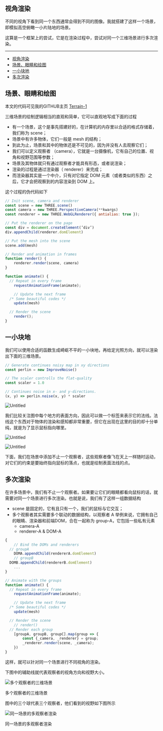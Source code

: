 ## 视角渲染

不同的视角下看到同一个东西通常会得到不同的图像。我就搭建了这样一个场景，即模拟高空俯瞰一小片陆地的场景。

这算是一个框架上的尝试，它是在渲染过程中，尝试对同一个三维场景进行多次渲染。

---
- [视角渲染](#视角渲染)
- [场景、眼睛和绘图](#场景眼睛和绘图)
- [一小块地](#一小块地)
- [多次渲染](#多次渲染)

## 场景、眼睛和绘图

本文的代码可见我的GITHUB主页
[Terrain-1](https://listenzcc.github.io/home-page-2/terrain-1/ "Terrain-1")

三维场景的绘制逻辑相当的直观和简单，它可以直观地写成下面的过程

- 有一个场景，这个是事先搭建好的，在计算机的内存里以合适的格式存储着，我们称为 scene；
- 场景中有许多物体，它们一般是 mesh 的结构；
- 到此为止，场景和其中的物体还是不可见的，因为并没有人去观察它们；
- 我们可以定义观察者 （camera），它就是一台摄像机，它有自己的位置、视角和视野范围等参数；
- 场景及其物体就只有通过观察者才能具有形态，或者说渲染；
- 渲染的过程是通过渲染器（ renderer）来完成；
- 而渲染器其实是一个中介，只有对它指定 DOM 元素（或者类似的东西）之后，它才会把观察到的内容渲染到 DOM 上。

这个过程的伪代码如下

```jsx
// Init scene, camera and renderer
const scene = new THREE.scene()
const camera = new THREE.PerspectiveCamera(**kwargs)
const renderer = new THREE.WebGLRenderer({ antialias: true });

// Put the renderer on the page
const div = document.createElement(’div’)
div.appendChild(renderer.domElement)

// Put the mesh into the scene
scene.add(mesh)

// Render and animation in frames
function render() {
	renderer.render(scene, camera)
}

function animate() {
  // Repeat in every frame
	requestAnimationFrame(animate);

	// Update the next frame
  /* Some beautiful codes */
	update(mesh)

  // Render the scene
	render();
}
```

## 一小块地

我们可以使用合适的函数生成崎岖不平的一小块地，再给定光照方向，就可以渲染出下面的三维场景。

```jsx
// Generate continues noisy map in xy directions
const perlin = new ImproveNoise()

// The scaler controlls the flat-quality
const scaler = 1.0

// Continues noise in x- and y-directions.
(x, y) => perlin.noise(x, y) * scaler
```

![Untitled](%E8%A7%86%E8%A7%92%E6%B8%B2%E6%9F%93%20faf81343bbae4622aef3a2b876ed965a/Untitled.png)

我们比较关注图中每个地方的表面方向，因此可以做一个标签来表示它的法线。法线这个东西对于物体的渲染和感知都非常重要，但它在出现在这里的目的却十分单纯，就是为了显示鼠标指向哪里。

![Untitled](%E8%A7%86%E8%A7%92%E6%B8%B2%E6%9F%93%20faf81343bbae4622aef3a2b876ed965a/Untitled%201.png)

![Untitled](%E8%A7%86%E8%A7%92%E6%B8%B2%E6%9F%93%20faf81343bbae4622aef3a2b876ed965a/Untitled%202.png)

下面，我们在场景中添加不止一个观察者，这些观察者像飞在天上一样随时运动，对它们的约束是要始终指向鼠标的落点，也就是绘制表面法线的点。

## 多次渲染

在许多场景中，我们有不止一个观察者。如果要让它们的眼睛都看向鼠标的话，就需要对同一个场景进行多次渲染。也就是说，我们有了这样一组数据结构

- scene 是固定的，它有且只有一个，我们的鼠标与它交互；
- 多个观察者其实需要多个联动的数据结构，以观察者 A 举例来说，它拥有自己的眼睛、渲染器和前端DOM，合在一起称为 group-A，它包括一些私有元素
    - camera-A
    - renderer-A & DOM-A

```jsx
{
	// Bind the DOMs and renderers
  // groupA
	DOMA.appendChild(rendererA.domElement)
	// groupB
  DOMB.appendChild(rendererB.domElement)
	...
}

// Animate with the groups
function animate() {
  // Repeat in every frame
	requestAnimationFrame(animate);

	// Update the next frame
  /* Some beautiful codes */
	update(mesh)

  // Render the scene
	// render()
  // Render each group
	[groupA, groupB, groupC].map(group => {
		const {_camera, _renderer} = group;
		_renderer.render(scene, _camera);
	})
}
```

这样，就可以针对同一个场景进行不同视角的渲染。

下图中的辅助线就代表观察者的视角方向和视野大小。

![多个观察者的三维场景](%E8%A7%86%E8%A7%92%E6%B8%B2%E6%9F%93%20faf81343bbae4622aef3a2b876ed965a/Untitled%203.png)

多个观察者的三维场景

图中的三个球代表三个观察者，他们看到的视野如下图所示

![同一场景的多观察者渲染](%E8%A7%86%E8%A7%92%E6%B8%B2%E6%9F%93%20faf81343bbae4622aef3a2b876ed965a/Untitled%204.png)

同一场景的多观察者渲染